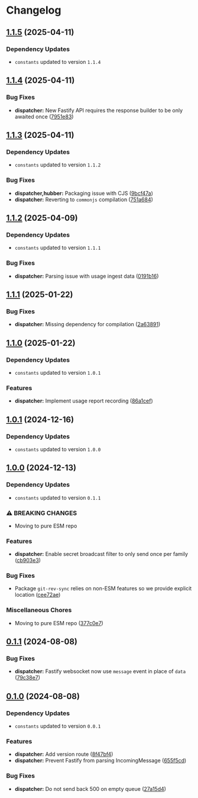# Changelog
## [1.1.5](https://github.com/klave-network/platform/compare/dispatcher@1.1.4...dispatcher@1.1.5) (2025-04-11)

### Dependency Updates

* `constants` updated to version `1.1.4`
## [1.1.4](https://github.com/klave-network/platform/compare/dispatcher@1.1.3...dispatcher@1.1.4) (2025-04-11)


### Bug Fixes

* **dispatcher:** New Fastify API requires the response builder to be only awaited once ([7951e83](https://github.com/klave-network/platform/commit/7951e83a5a9e417b3f1abbaaf6958d014375b7fd))

## [1.1.3](https://github.com/klave-network/platform/compare/dispatcher@1.1.2...dispatcher@1.1.3) (2025-04-11)

### Dependency Updates

* `constants` updated to version `1.1.2`

### Bug Fixes

* **dispatcher,hubber:** Packaging issue with CJS ([9bcf47a](https://github.com/klave-network/platform/commit/9bcf47a5c3e3124e32e3b3b6a79d8435a9aa1685))
* **dispatcher:** Reverting to `commonjs` compilation ([751a684](https://github.com/klave-network/platform/commit/751a6843732d5d0b43c12c8aec226076fc70feb9))

## [1.1.2](https://github.com/klave-network/platform/compare/dispatcher@1.1.1...dispatcher@1.1.2) (2025-04-09)

### Dependency Updates

* `constants` updated to version `1.1.1`

### Bug Fixes

* **dispatcher:** Parsing issue with usage ingest data ([0191b16](https://github.com/klave-network/platform/commit/0191b16f2654cd971bb57d5d087f915d1b6980f2))

## [1.1.1](https://github.com/klave-network/platform/compare/dispatcher@1.1.0...dispatcher@1.1.1) (2025-01-22)


### Bug Fixes

* **dispatcher:** Missing dependency for compilation ([2a63891](https://github.com/klave-network/platform/commit/2a638910bf7365c35a3e7dc0c83756c18b21ff98))

## [1.1.0](https://github.com/klave-network/platform/compare/dispatcher@1.0.1...dispatcher@1.1.0) (2025-01-22)

### Dependency Updates

* `constants` updated to version `1.0.1`

### Features

* **dispatcher:** Implement usage report recording ([86a1cef](https://github.com/klave-network/platform/commit/86a1cef1615497fa8474d80ee375ca9fa0db5a86))

## [1.0.1](https://github.com/klave-network/platform/compare/dispatcher@1.0.0...dispatcher@1.0.1) (2024-12-16)

### Dependency Updates

* `constants` updated to version `1.0.0`
## [1.0.0](https://github.com/klave-network/platform/compare/dispatcher@0.1.1...dispatcher@1.0.0) (2024-12-13)

### Dependency Updates

* `constants` updated to version `0.1.1`

### ⚠ BREAKING CHANGES

* Moving to pure ESM repo

### Features

* **dispatcher:** Enable secret broadcast filter to only send once per family ([cb903e3](https://github.com/klave-network/platform/commit/cb903e3bee96e4b729317cc420152505350deb2b))


### Bug Fixes

* Package `git-rev-sync` relies on non-ESM features so we provide explicit location ([cee72ae](https://github.com/klave-network/platform/commit/cee72ae5cd5a2fe998c987864b060f039ddb939b))


### Miscellaneous Chores

* Moving to pure ESM repo ([377c0e7](https://github.com/klave-network/platform/commit/377c0e7413441ad3fbca90ec5967d668d871a98b))

## [0.1.1](https://github.com/klave-network/platform/compare/dispatcher@0.1.0...dispatcher@0.1.1) (2024-08-08)


### Bug Fixes

* **dispatcher:** Fastify websocket now use `message` event in place of `data` ([79c38e7](https://github.com/klave-network/platform/commit/79c38e7dd33d7f70b7336645069c9f91739a3ad8))

## [0.1.0](https://github.com/klave-network/platform/compare/dispatcher@0.0.1...dispatcher@0.1.0) (2024-08-08)

### Dependency Updates

* `constants` updated to version `0.0.1`

### Features

* **dispatcher:** Add version route ([8f47bf4](https://github.com/klave-network/platform/commit/8f47bf4cd88d741e995fcb80fd603e7001c1559c))
* **dispatcher:** Prevent Fastify from parsing IncomingMessage ([655f5cd](https://github.com/klave-network/platform/commit/655f5cd8fca4178087974a1586a63c09ae3f2633))


### Bug Fixes

* **dispatcher:** Do not send back 500 on empty queue ([27a15d4](https://github.com/klave-network/platform/commit/27a15d43c25ea092546add4bce4414a969b73946))
